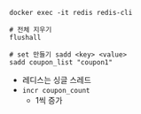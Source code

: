
```shell
docker exec -it redis redis-cli

# 전체 지우기
flushall

# set 만들기 sadd <key> <value>
sadd coupon_list "coupon1"
```
- 레디스는 싱글 스레드
- `incr coupon_count`
  - 1씩 증가

